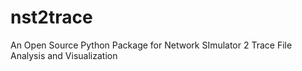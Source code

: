# nst2trace
An Open Source Python Package for Network SImulator 2 Trace File Analysis and Visualization
